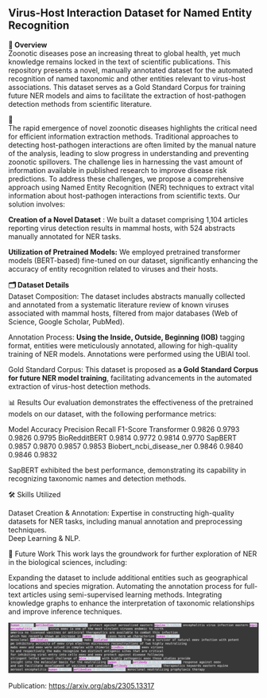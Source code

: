 ## Virus-Host Interaction Dataset for Named Entity Recognition

**📖 Overview**  
Zoonotic diseases pose an increasing threat to global health, yet much knowledge remains locked in the text of scientific publications. This repository presents a novel, manually annotated dataset for the automated recognition of named taxonomic and other entities relevant to virus-host associations. This dataset serves as a Gold Standard Corpus for training future NER models and aims to facilitate the extraction of host-pathogen detection methods from scientific literature.

🚀   
The rapid emergence of novel zoonotic diseases highlights the critical need for efficient information extraction methods. Traditional approaches to detecting host-pathogen interactions are often limited by the manual nature of the analysis, leading to slow progress in understanding and preventing zoonotic spillovers. The challenge lies in harnessing the vast amount of information available in published research to improve disease risk predictions.
To address these challenges, we propose a comprehensive approach using Named Entity Recognition (NER) techniques to extract vital information about host-pathogen interactions from scientific texts. Our solution involves:

**Creation of a Novel Dataset** : We built a dataset comprising 1,104 articles reporting virus detection results in mammal hosts, with 524 abstracts manually annotated for NER tasks.

**Utilization of Pretrained Models:** We employed pretrained transformer models (BERT-based) fine-tuned on our dataset, significantly enhancing the accuracy of entity recognition related to viruses and their hosts.

**🗂️ Dataset Details**  
Dataset Composition: The dataset includes abstracts manually collected and annotated from a systematic literature review of known viruses associated with mammal hosts, filtered from major databases (Web of Science, Google Scholar, PubMed).

Annotation Process: **Using the Inside, Outside, Beginning (IOB)** tagging format, entities were meticulously annotated, allowing for high-quality training of NER models. Annotations were performed using the UBIAI tool.

Gold Standard Corpus: This dataset is proposed as **a Gold Standard Corpus for future NER model training**, facilitating advancements in the automated extraction of virus-host detection methods.


📊 Results
Our evaluation demonstrates the effectiveness of the pretrained models on our dataset, with the following performance metrics:

Model	Accuracy	Precision	Recall	F1-Score
Transformer	0.9826	0.9793	0.9826	0.9795
BioRedditBERT	0.9814	0.9772	0.9814	0.9770
SapBERT	0.9857	0.9870	0.9857	0.9853
Biobert_ncbi_disease_ner	0.9846	0.9840	0.9846	0.9832

SapBERT exhibited the best performance, demonstrating its capability in recognizing taxonomic names and detection methods.  

🛠️ Skills Utilized

Dataset Creation & Annotation: Expertise in constructing high-quality datasets for NER tasks, including manual annotation and preprocessing techniques.  
Deep Learning & NLP. 

🔗 Future Work
This work lays the groundwork for further exploration of NER in the biological sciences, including:

Expanding the dataset to include additional entities such as geographical locations and species migration.
Automating the annotation process for full-text articles using semi-supervised learning methods.
Integrating knowledge graphs to enhance the interpretation of taxonomic relationships and improve inference techniques.

![Alt text](NER.png)


Publication: https://arxiv.org/abs/2305.13317

